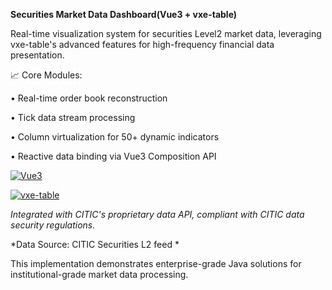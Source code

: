 **Securities Market Data Dashboard(Vue3 + vxe-table)**

Real-time visualization system for securities Level2 market data, leveraging vxe-table's advanced features for high-frequency financial data presentation.

📈 Core Modules:

• Real-time order book reconstruction 

• Tick data stream processing

• Column virtualization for 50+ dynamic indicators

• Reactive data binding via Vue3 Composition API

[![Vue3](https://img.shields.io/badge/Vue-3.3.4-brightgreen)](https://vuejs.org/)

[![vxe-table](https://img.shields.io/badge/vxe--table-4.5.6-blue)](https://vxetable.cn/)

*Integrated with CITIC's proprietary data API, compliant with CITIC data security regulations.*

*Data Source: CITIC Securities L2 feed *

This implementation demonstrates enterprise-grade Java solutions for institutional-grade market data processing.


